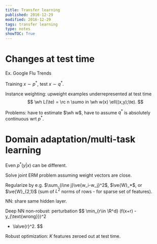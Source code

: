 ```yaml
---
title: Transfer learning
published: 2016-12-29
modified: 2016-12-29
tags: transfer learning
type: notes
showTOC: True
---
```


# Changes at test time

Ex. Google Flu Trends

Training $x\sim p^*$, test $x\sim q^*$.

Instance weighting: upweight examples underrepresented at test time
$$
\wh L(\te) = \rc n \sumo in \wh w(x) \ell((x,y);\te).
$$

Problems: have to estimate $\wh w$, have to assume $q^*$ is absolutely continuous wrt $p^*$.

# Domain adaptation/multi-task learning

Even $p^*(y|x)$ can be different. 

Solve joint ERM problem assuming weight vectors are close.

Regularize by e.g. $\sum_{i\ne j}\ve{w_i-w_j}^2$, $\ve{W}_*$, or $\ve{W}_{2,1}$ (sum of $L^2$ norms of rows - for sparse set of features).

NN: share same hidden layer.

Deep NN non-robust: perturbation
$$
\min_{r\in \R^d} (f(x+r) - y_{\text{wrong}})^2
+ \la\ve{r}^2.
$$

Robust optimization: $K$ features zeroed out at test time.
